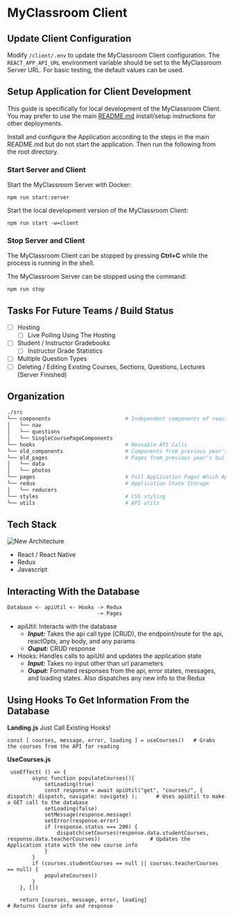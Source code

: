 # MyClassroom Client
## Update Client Configuration
Modify `/client/.env` to update the MyClassroom Client configuration. The `REACT_APP_API_URL` environment variable should be set to the MyClassroom Server URL. For basic testing, the default values can be used.

## Setup Application for Client Development
This guide is specifically for local development of the MyClassroom Client. You may prefer to use the main [README.md](../README.md) install/setup instructions for other deployments.

Install and configure the Application according to the steps in the main README.md but do not start the application. Then run the following from the root directory.

### Start Server and Client
Start the MyClassroom Server with Docker:
```
npm run start:server
```

Start the local development version of the MyClassroom Client:
```
npm run start -w=client
```

### Stop Server and Client
The MyClassroom Client can be stopped by pressing **Ctrl+C** while the process is running in the shell.

The MyClassroom Server can be stopped using the command:
```
npm run stop
```

## Tasks For Future Teams / Build Status
- [ ] Hosting
  - [ ] Live Polling Using The Hosting
- [ ] Student / Instructor Gradebooks
  - [ ] Instructor Grade Statistics
- [ ] Multiple Question Types
- [ ] Deleting / Editing Existing Courses, Sections, Questions, Lectures (Server Finished)

## Organization
```bash
./src
└── components                        # Independent components of react code such as Cards, Buttons, and Navigation
│   └── nav
│   └── questions
│   └── SingleCoursePageComponents
└── hooks                             # Reusable API Calls
└── old_components                    # Components from previous year's build
└── old_pages                         # Pages from previous year's build
│   └── data
│   └── photos
└── pages                             # Full Application Pages Which App.js navigation links to
└── redux                             # Application State Storage
│   └── reducers
└── styles                            # CSS styling
└── utils                             # API utils
```

## Tech Stack
![New Architecture](https://github.com/OSU-MC/MyClassroom/assets/25465133/633b6e2b-bbdd-4ff6-b986-f5d809c96a9b)

- React / React Native
- Redux
- Javascript

## Interacting With the Database
```
Database <- apiUtil <- Hooks -> Redux
                             -> Pages
```

- apiUtil: Interacts with the database
  - **_Input:_** Takes the api call type (CRUD), the endpoint/route for the api, reactOpts, any body, and any params
  - **_Ouput:_** CRUD response
- Hooks: Handles calls to apiUtil and updates the application state
  - **_Input:_** Takes no input other than url parameters
  - **_Ouput:_** Formated responses from the api, error states, messages, and loading states. Also dispatches any new info to the Redux

## Using Hooks To Get Information From the Database
**Landing.js** Just Call Existing Hooks!
```
const [ courses, message, error, loading ] = useCourses()   # Grabs the courses from the API for reading
```

**UseCourses.js**
```
 useEffect( () => {
        async function populateCourses(){
            setLoading(true)
            const response = await apiUtil("get", "courses/", { dispatch: dispatch, navigate: navigate} );      # Uses apiUtil to make a GET call to the database
            setLoading(false)
            setMessage(response.message)
            setError(response.error)
            if (response.status === 200) {
                dispatch(setCourses(response.data.studentCourses, response.data.teacherCourses))                # Updates the Application state with the new course info
            }
        }
        if (courses.studentCourses == null || courses.teacherCourses == null) {
            populateCourses()
        }
    }, [])

    return [courses, message, error, loading]                                                                   # Returns Course info and response
```

